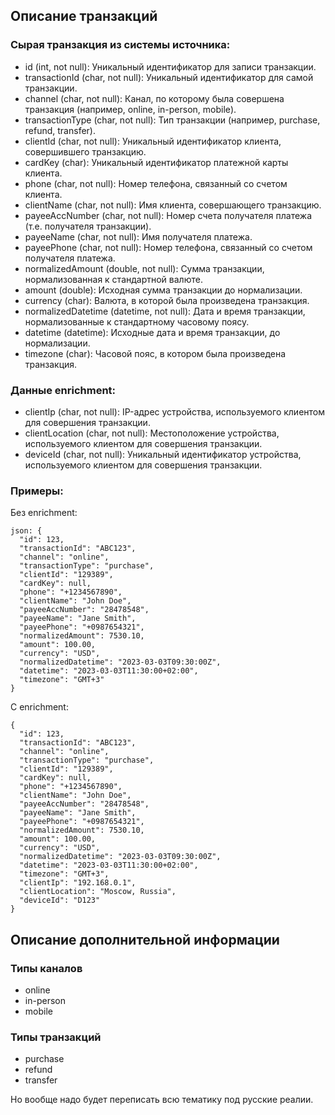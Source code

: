 ## Описание транзакций

### Сырая транзакция из системы источника:

 - id (int, not null): Уникальный идентификатор для записи транзакции.
 - transactionId (char, not null): Уникальный идентификатор для самой транзакции.
 - channel (char, not null): Канал, по которому была совершена транзакция (например, online, in-person, mobile).
 - transactionType (char, not null): Тип транзакции (например, purchase, refund, transfer).
 - clientId (char, not null): Уникальный идентификатор клиента, совершившего транзакцию.
 - cardKey (char): Уникальный идентификатор платежной карты клиента.
 - phone (char, not null): Номер телефона, связанный со счетом клиента.
 - clientName (char, not null): Имя клиента, совершающего транзакцию.
 - payeeAccNumber (char, not null): Номер счета получателя платежа (т.е. получателя транзакции).
 - payeeName (char, not null): Имя получателя платежа.
 - payeePhone (char, not null): Номер телефона, связанный со счетом получателя платежа.
 - normalizedAmount (double, not null): Сумма транзакции, нормализованная к стандартной валюте.
 - amount (double): Исходная сумма транзакции до нормализации.
 - currency (char): Валюта, в которой была произведена транзакция.
 - normalizedDatetime (datetime, not null): Дата и время транзакции, нормализованные к стандартному часовому поясу.
 - datetime (datetime): Исходные дата и время транзакции, до нормализации.
 - timezone (char): Часовой пояс, в котором была произведена транзакция.

### Данные enrichment:

 - clientIp (char, not null): IP-адрес устройства, используемого клиентом для совершения транзакции.
 - clientLocation (char, not null): Местоположение устройства, используемого клиентом для совершения транзакции.
 - deviceId (char, not null): Уникальный идентификатор устройства, используемого клиентом для совершения транзакции.

### Примеры:

Без enrichment:
```
json: {
  "id": 123,
  "transactionId": "ABC123",
  "channel": "online",
  "transactionType": "purchase",
  "clientId": "129389",
  "cardKey": null,
  "phone": "+1234567890",
  "clientName": "John Doe",
  "payeeAccNumber": "28478548",
  "payeeName": "Jane Smith",
  "payeePhone": "+0987654321",
  "normalizedAmount": 7530.10,
  "amount": 100.00,
  "currency": "USD",
  "normalizedDatetime": "2023-03-03T09:30:00Z",
  "datetime": "2023-03-03T11:30:00+02:00",
  "timezone": "GMT+3"
}
```

С enrichment:
```
{
  "id": 123,
  "transactionId": "ABC123",
  "channel": "online",
  "transactionType": "purchase",
  "clientId": "129389",
  "cardKey": null,
  "phone": "+1234567890",
  "clientName": "John Doe",
  "payeeAccNumber": "28478548",
  "payeeName": "Jane Smith",
  "payeePhone": "+0987654321",
  "normalizedAmount": 7530.10,
  "amount": 100.00,
  "currency": "USD",
  "normalizedDatetime": "2023-03-03T09:30:00Z",
  "datetime": "2023-03-03T11:30:00+02:00",
  "timezone": "GMT+3",
  "clientIp": "192.168.0.1",
  "clientLocation": "Moscow, Russia",
  "deviceId": "D123"
}
```

## Описание дополнительной информации

### Типы каналов

 - online
 - in-person
 - mobile

### Типы транзакций

- purchase
- refund
- transfer


Но вообще надо будет переписать всю тематику под русские реалии. 
